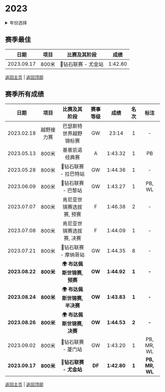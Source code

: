 # 2023

<details>
<summary>年份选择</summary>

- [2024](./2024.md)

- [2023](./2023.md)

- [2022](/2022.md)

- [2021](./2021.md)

</details>

## 赛季最佳

|    日期    | 项目  |    比赛及其阶段    |  成绩   |
| :--------: | :---: | :----------------: | :-----: |
| 2023.09.17 | 800米 | 💎钻石联赛 - 尤金站 | 1:42.80 |

[返回主页](../Profile.md) | [返回顶部](#2023)

## 赛季所有成绩

|      日期      |    项目    |               比赛及其阶段                | 赛事等级 |    成绩     | 名次  |      标注      |
| :------------: | :--------: | :---------------------------------------: | :------: | :---------: | :---: | :------------: |
|   2023.02.18   | 越野接力赛 |          巴瑟斯特世界越野锦标赛           |    GW    |    23:14    |   1   |       -        |
|   2023.05.13   |   800米    |              基普凯诺经典赛               |    A     |   1:43.32   |   1   |       PB       |
|   2023.05.28   |   800米    |           💎钻石联赛 - 拉巴特站            |    GW    |   1:44.36   |   1   |       -        |
|   2023.06.09   |   800米    |            💎钻石联赛 - 巴黎站             |    GW    |   1:43.27   |   1   |     PB, WL     |
|   2023.07.07   |   800米    |         肯尼亚世锦赛选拔赛, 预赛          |    F     |   1:46.38   |   2   |       -        |
|   2023.07.08   |   800米    |         肯尼亚世锦赛选拔赛, 决赛          |    F     |   1:44.09   |   1   |       -        |
|   2023.07.21   |   800米    |           💎钻石联赛 - 摩纳哥站            |    GW    |   1:44.35   |   8   |       -        |
| **2023.08.22** | **800米**  |  **:earth_africa: 布达佩斯世锦赛, 预赛**  |  **OW**  | **1:44.92** | **1** |     **-**      |
| **2023.08.24** | **800米**  | **:earth_africa: 布达佩斯世锦赛, 半决赛** |  **OW**  | **1:43.83** | **1** |     **-**      |
| **2023.08.26** | **800米**  |  **:earth_africa: 布达佩斯世锦赛, 决赛**  |  **OW**  | **1:44.53** | **2** |     **-**      |
|   2023.09.02   |   800米    |            💎钻石联赛 - 厦门站             |    GW    |   1:43.20   |   1   |   PB, MR, WL   |
| **2023.09.17** | **800米**  |          **💎钻石联赛 - 尤金站**           |  **DF**  | **1:42.80** | **1** | **PB, MR, WL** |

[返回主页](../Profile.md) | [返回顶部](#2023)

